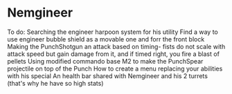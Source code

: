 # Nemgineer
To do: 
Searching the engineer harpoon system for his utility
Find a way to use engineer bubble shield as a movable one and forr the front block
Making the PunchShotgun an attack based on timing- fists do not scale with attack speed but gain damage from it, and if timed right, you fire a blast of pellets
Using modified commando base M2 to make the PunchSpear projectile on top of the Punch
How to create a menu replacing your abilities with his special
An health bar shared with Nemgineer and his 2 turrets (that's why he have so high stats)
